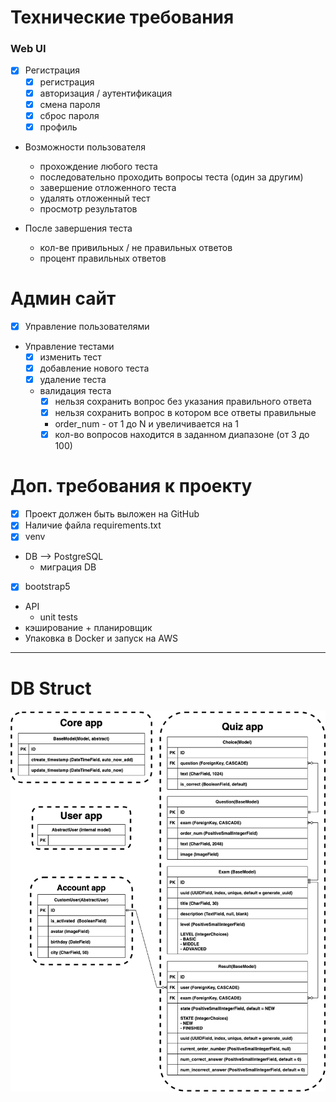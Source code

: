 # Технические требования

### Web UI
-[x] Регистрация
  -[x] регистрация
  -[x] авторизация / аутентификация
  -[x] смена пароля
  -[x] сброс пароля
  -[x] профиль

- Возможности пользователя
  - прохождение любого теста
  - последовательно проходить вопросы теста (один за другим)
  - завершение отложенного теста
  - удалять отложенный тест
  - просмотр результатов

- После завершения теста
  - кол-ве привильных / не правильных ответов
  - процент правильных ответов

# Админ сайт
- [x] Управление пользователями
- Управление тестами
  -[x] изменить тест
  -[x] добавление нового теста
  -[x] удаление теста
  - валидация теста
    - [x] нельзя сохранить вопрос без указания правильного ответа
    - [x] нельзя сохранить вопрос в котором все ответы правильные
    - order_num - от 1 до N и увеличивается на 1
    - [x] кол-во вопросов находится в заданном диапазоне (от 3 до 100)

# Доп. требования к проекту
-[x] Проект должен быть выложен на GitHub
-[x] Наличие файла requirements.txt
-[x] venv
- DB --> PostgreSQL
  - миграция DB
-[x] bootstrap5
- API
  - unit tests
- кэширование + планировщик
- Упаковка в Docker и запуск на AWS
---
# DB Struct
![db_struct](quiz.drawio.png)